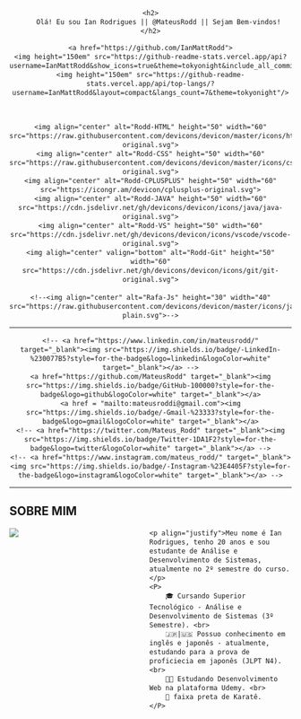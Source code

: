 <div align="center"> 

    <h2>
        Olá! Eu sou Ian Rodrigues || @MateusRodd || Sejam Bem-vindos!
    </h2>

</div>

<div align="center">

    <a href="https://github.com/IanMattRodd">
    <img height="150em" src="https://github-readme-stats.vercel.app/api?username=IanMattRodd&show_icons=true&theme=tokyonight&include_all_commits=true&count_private=true"/>
    <img height="150em" src="https://github-readme-stats.vercel.app/api/top-langs/?username=IanMattRodd&layout=compact&langs_count=7&theme=tokyonight"/>

</div>
    
<div style="display: inline_block" align="center"><br>

    <img align="center" alt="Rodd-HTML" height="50" width="60" src="https://raw.githubusercontent.com/devicons/devicon/master/icons/html5/html5-original.svg">
    <img align="center" alt="Rodd-CSS" height="50" width="60" src="https://raw.githubusercontent.com/devicons/devicon/master/icons/css3/css3-original.svg">
    <img align="center" alt="Rodd-CPLUSPLUS" height="50" width="60" src="https://icongr.am/devicon/cplusplus-original.svg">
    <img align="center" alt="Rodd-JAVA" height="50" width="60" src="https://cdn.jsdelivr.net/gh/devicons/devicon/icons/java/java-original.svg">
    <img align="center" alt="Rodd-VS" height="50" width="60" src="https://cdn.jsdelivr.net/gh/devicons/devicon/icons/vscode/vscode-original.svg">
    <img aligh="center" valign="bottom" alt="Rodd-Git" height="50" width="60" src="https://cdn.jsdelivr.net/gh/devicons/devicon/icons/git/git-original.svg">

    <!--<img align="center" alt="Rafa-Js" height="30" width="40" src="https://raw.githubusercontent.com/devicons/devicon/master/icons/javascript/javascript-plain.svg">-->
</div>

<hr>

<div align="center"> 
    
    <!-- <a href="https://www.linkedin.com/in/mateusrodd/" target="_blank"><img src="https://img.shields.io/badge/-LinkedIn-%230077B5?style=for-the-badge&logo=linkedin&logoColor=white" target="_blank"></a> -->
    <a href="https://github.com/MateusRodd" target="_blank"><img src="https://img.shields.io/badge/GitHub-100000?style=for-the-badge&logo=github&logoColor=white" target="_blank"></a>
    <a href = "mailto:mateusroddi@gmail.com"><img src="https://img.shields.io/badge/-Gmail-%23333?style=for-the-badge&logo=gmail&logoColor=white" target="_blank"></a>
    <!-- <a href="https://twitter.com/Mateus_Rodd" target="_blank"><img src="https://img.shields.io/badge/Twitter-1DA1F2?style=for-the-badge&logo=twitter&logoColor=white" target="_blank"></a> -->
    <!-- <a href="https://www.instagram.com/mateus_rodd/" target="_blank"><img src="https://img.shields.io/badge/-Instagram-%23E4405F?style=for-the-badge&logo=instagram&logoColor=white" target="_blank"></a> -->

</div>

<hr>

<div>
    <h2>SOBRE MIM</h2>
    <img align="left" width="250" src="https://avatars.githubusercontent.com/u/86446951?v=4">

    <p align="justify">Meu nome é Ian Rodrigues, tenho 20 anos e sou estudante de Análise e Desenvolvimento de Sistemas, atualmente no 2º semestre do curso.</p>
    <P>
        🎓 Cursando Superior Tecnológico - Análise e Desenvolvimento de Sistemas (3º Semestre). <br>
        🇯🇵|🇺🇸 Possuo conhecimento em inglês e japonês - atualmente, estudando para a prova de proficiecia em japonês (JLPT N4). <br>
        👨‍🎓 Estudando Desenvolvimento Web na plataforma Udemy. <br>
        🥋 faixa preta de Karatê.
    </P>
   
</div>

